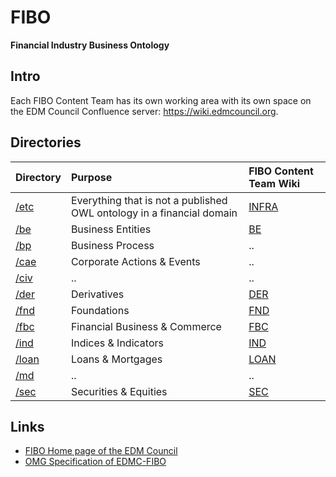 # FIBO
__Financial Industry Business Ontology__

## Intro

Each FIBO Content Team has its own working area with its own space on the EDM Council Confluence
server: https://wiki.edmcouncil.org.


## Directories

Directory                | Purpose | FIBO Content Team Wiki |
:----------------------- |:------- |:-----------|
[/etc](./etc/README.md)  | Everything that is not a published OWL ontology in a financial domain | [INFRA](https://wiki.edmcouncil.org/display/INFRA) |
[/be](./be/README.md)    | Business Entities | [BE](https://wiki.edmcouncil.org/display/BE) |
[/bp](./bp/README.md)    | Business Process | .. |
[/cae](./cae/README.md)  | Corporate Actions & Events | .. |
[/civ](./civ/README.md)  | .. | .. |
[/der](./der/README.md)  | Derivatives | [DER](https://wiki.edmcouncil.org/display/DER) |
[/fnd](./fnd/README.md)  | Foundations | [FND](https://wiki.edmcouncil.org/display/FND) |
[/fbc](./fbc/README.md)  | Financial Business & Commerce  | [FBC](https://wiki.edmcouncil.org/display/FBC) |
[/ind](./ind/README.md)  | Indices & Indicators | [IND](https://wiki.edmcouncil.org/display/IND) |
[/loan](./loan/README.md)| Loans & Mortgages | [LOAN](https://wiki.edmcouncil.org/display/LOAN) |
[/md](./md/README.md)    | .. | .. |
[/sec](./sec/README.md)  | Securities & Equities | [SEC](https://wiki.edmcouncil.org/display/SEC) |

## Links

- [FIBO Home page of the EDM Council](https://spec.edmcouncil.org/fibo/)
- [OMG Specification of EDMC-FIBO](https://www.omg.org/spec/EDMC-FIBO/)
